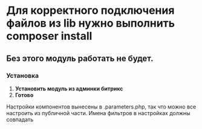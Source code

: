 # Для корректного подключения файлов из lib нужно выполнить composer install 

## Без этого модуль работать не будет.

### Установка

1. **Установить модуль из админки битрикс**
2. **Готово**

Настройки компонентов вынесены в .parameters.php, так что можно все настроить из публичной части. Имена фильтров в настройках должны совпадать
